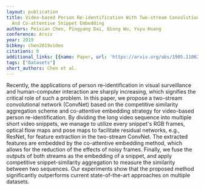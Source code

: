 ```yaml
---
layout: publication
title: Video-based Person Re-identification With Two-stream Convolutional Network
  And Co-attentive Snippet Embedding
authors: Peixian Chen, Pingyang Dai, Qiong Wu, Yuyu Huang
conference: Arxiv
year: 2019
bibkey: chen2019video
citations: 0
additional_links: [{name: Paper, url: 'https://arxiv.org/abs/1905.11862'}]
tags: ["Datasets"]
short_authors: Chen et al.
---
```

Recently, the applications of person re-identification in visual surveillance
and human-computer interaction are sharply increasing, which signifies the
critical role of such a problem. In this paper, we propose a two-stream
convolutional network (ConvNet) based on the competitive similarity aggregation
scheme and co-attentive embedding strategy for video-based person
re-identification. By dividing the long video sequence into multiple short
video snippets, we manage to utilize every snippet's RGB frames, optical flow
maps and pose maps to facilitate residual networks, e.g., ResNet, for feature
extraction in the two-stream ConvNet. The extracted features are embedded by
the co-attentive embedding method, which allows for the reduction of the
effects of noisy frames. Finally, we fuse the outputs of both streams as the
embedding of a snippet, and apply competitive snippet-similarity aggregation to
measure the similarity between two sequences. Our experiments show that the
proposed method significantly outperforms current state-of-the-art approaches
on multiple datasets.